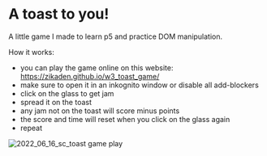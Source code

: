 # A toast to you!  
A little game I made to learn p5 and practice DOM manipulation.

How it works:
* you can play the game online on this website: https://zikaden.github.io/w3_toast_game/
* make sure to open it in an inkognito window or disable all add-blockers
* click on the glass to get jam
* spread it on the toast
* any jam not on the toast will score minus points
* the score and time will reset when you click on the glass again
* repeat

![2022_06_16_sc_toast game play](https://user-images.githubusercontent.com/95215299/174024413-2083b565-2ebc-4466-9a70-bd73851b9457.png)
